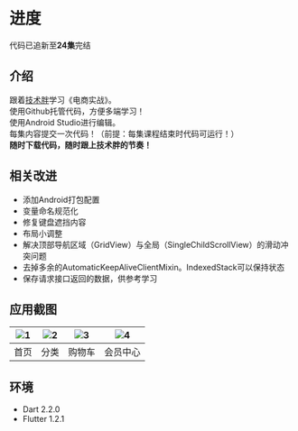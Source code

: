 # 进度
代码已追新至**24集**完结  

## 介绍
跟着[技术胖](https://jspang.com/)学习《电商实战》。  
使用Github托管代码，方便多端学习！  
使用Android Studio进行编辑。  
每集内容提交一次代码！（前提：每集课程结束时代码可运行！）  
**随时下载代码，随时跟上技术胖的节奏！**  

## 相关改进
- 添加Android打包配置  
- 变量命名规范化  
- 修复键盘遮挡内容  
- 布局小调整  
- 解决顶部导航区域（GridView）与全局（SingleChildScrollView）的滑动冲突问题  
- 去掉多余的AutomaticKeepAliveClientMixin。IndexedStack可以保持状态  
- 保存请求接口返回的数据，供参考学习  

## 应用截图
| ![1](http://m.qpic.cn/psb?/V112qmTd0F9ydX/GPHn8YAWNnuJEvqFRBT9TLgiwTsPq476O.kSObdKYpg!/b/dIUBAAAAAAAA&bo=OASABzgEgAcRCT4!&rf=viewer_4&t=5) | ![2](http://m.qpic.cn/psb?/V112qmTd0F9ydX/wWEZeVXGCvkoxrtTB5kxL.VM7ENkWf3mJRhi6VWFEN8!/b/dLYAAAAAAAAA&bo=gAJpBTwDAAcDGeo!&rf=viewer_4) | ![3](http://m.qpic.cn/psb?/V112qmTd0F9ydX/Ma.J7KDGRL8pdfcyCHj5G1GOekV.9jGqh.y1dTZSdJo!/b/dLYAAAAAAAAA&bo=gAJpBTwDAAcDGeo!&rf=viewer_4) | ![4](http://m.qpic.cn/psb?/V112qmTd0F9ydX/XaHuwWhFuiT*CsH3kSZr3bWYLZZMNfngKeokXDE*rdI!/b/dL8AAAAAAAAA&bo=gAJpBTwDAAcDGeo!&rf=viewer_4) |  
| :--: | :--: | :--: | :--: |  
| 首页 | 分类 | 购物车 | 会员中心 |  

## 环境
- Dart 2.2.0  
- Flutter 1.2.1  

